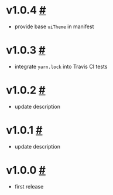# v1.0.4 [#](https://github.com/idleberg/vscode-subway/releases/tag/1.0.4)

- provide base `uiTheme` in manifest

# v1.0.3 [#](https://github.com/idleberg/vscode-subway/releases/tag/1.0.3)

- integrate `yarn.lock` into Travis CI tests

# v1.0.2 [#](https://github.com/idleberg/vscode-subway/releases/tag/1.0.2)

- update description

# v1.0.1 [#](https://github.com/idleberg/vscode-subway/releases/tag/1.0.1)

- update description

# v1.0.0 [#](https://github.com/idleberg/vscode-subway/releases/tag/1.0.0)

- first release
